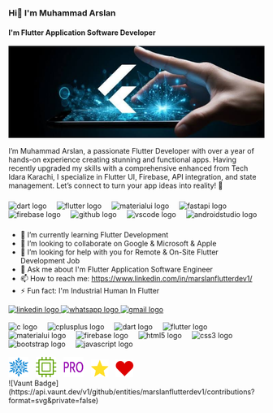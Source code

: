 ### Hi👋 I'm Muhammad Arslan

#### I'm Flutter Application Software Developer


![I'm Flutter Application Software Developer](https://github.com/marslanflutterdev1/marslanflutterdev1/blob/main/Screenshot%202024-08-19%20204627.png)

I’m Muhammad Arslan, a passionate Flutter Developer with over a year of hands-on experience creating stunning and functional apps. Having recently upgraded my skills with a comprehensive enhanced from Tech Idara Karachi, I specialize in Flutter UI, Firebase, API integration, and state management. Let’s connect to turn your app ideas into reality! 🚀
###

<div align="left">
  <img src="https://cdn.jsdelivr.net/gh/devicons/devicon/icons/dart/dart-original.svg" height="30" alt="dart logo"  />
  <img width="12" />
  <img src="https://cdn.jsdelivr.net/gh/devicons/devicon/icons/flutter/flutter-original.svg" height="30" alt="flutter logo"  />
  <img width="12" />
  <img src="https://cdn.jsdelivr.net/gh/devicons/devicon/icons/materialui/materialui-original.svg" height="30" alt="materialui logo"  />
  <img width="12" />
  <img src="https://cdn.jsdelivr.net/gh/devicons/devicon/icons/fastapi/fastapi-original.svg" height="30" alt="fastapi logo"  />
  <img width="12" />
  <img src="https://cdn.jsdelivr.net/gh/devicons/devicon/icons/firebase/firebase-plain.svg" height="30" alt="firebase logo"  />
  <img width="12" />
  <img src="https://cdn.jsdelivr.net/gh/devicons/devicon/icons/github/github-original.svg" height="30" alt="github logo"  />
  <img width="12" />
  <img src="https://cdn.jsdelivr.net/gh/devicons/devicon/icons/vscode/vscode-original.svg" height="30" alt="vscode logo"  />
  <img width="12" />
  <img src="https://cdn.jsdelivr.net/gh/devicons/devicon/icons/androidstudio/androidstudio-original.svg" height="30" alt="androidstudio logo"  />
</div>

###
- 🌱 I’m currently learning Flutter Development 
- 👯 I’m looking to collaborate on Google & Microsoft & Apple 
- 🤔 I’m looking for help with you for Remote & On-Site Flutter Development Job 
- 💬 Ask me about I'm Flutter Application Software Engineer 
- 📫 How to reach me: https://www.linkedin.com/in/marslanflutterdev1/ 
- ⚡ Fun fact: I'm Industrial Human In Flutter
  </br>
<div align="left">
  <a href="https://www.linkedin.com/in/marslanflutterdev1/" target="_blank">
    <img src="https://img.shields.io/static/v1?message=marslanflutterdev1&logo=linkedin&label=&color=09191f&logoColor=white&labelColor=09191f&style=for-the-badge" height="35" alt="linkedin logo"  />
  </a>
  <a href="0328-4123292" target="_blank">
    <img src="https://img.shields.io/static/v1?message=Whatsapp&logo=whatsapp&label=&color=09191f&logoColor=white&labelColor=09191f&style=for-the-badge" height="35" alt="whatsapp logo"  />
  </a>
  <a href="marslanflutterdev1@gmail.com" target="_blank">
    <img src="https://img.shields.io/static/v1?message=Gmail&logo=gmail&label=&color=09191f&logoColor=white&labelColor=09191f&style=for-the-badge" height="35" alt="gmail logo"  />
  </a>
</div>

  </br>

<div align="left">
  <img src="https://cdn.jsdelivr.net/gh/devicons/devicon/icons/c/c-original.svg" height="40" alt="c logo"  />
  <img width="12" />
  <img src="https://cdn.jsdelivr.net/gh/devicons/devicon/icons/cplusplus/cplusplus-original.svg" height="40" alt="cplusplus logo"  />
  <img width="12" />
  <img src="https://cdn.jsdelivr.net/gh/devicons/devicon/icons/dart/dart-original.svg" height="40" alt="dart logo"  />
  <img width="12" />
  <img src="https://cdn.jsdelivr.net/gh/devicons/devicon/icons/flutter/flutter-original.svg" height="40" alt="flutter logo"  />
  <img width="12" />
  <img src="https://cdn.jsdelivr.net/gh/devicons/devicon/icons/materialui/materialui-original.svg" height="40" alt="materialui logo"  />
  <img width="12" />
  <img src="https://cdn.jsdelivr.net/gh/devicons/devicon/icons/firebase/firebase-plain.svg" height="40" alt="firebase logo"  />
  <img width="12" />
  <img src="https://cdn.jsdelivr.net/gh/devicons/devicon/icons/html5/html5-original.svg" height="40" alt="html5 logo"  />
  <img width="12" />
  <img src="https://cdn.jsdelivr.net/gh/devicons/devicon/icons/css3/css3-original.svg" height="40" alt="css3 logo"  />
  <img width="12" />
  <img src="https://cdn.jsdelivr.net/gh/devicons/devicon/icons/bootstrap/bootstrap-original.svg" height="40" alt="bootstrap logo"  />
  <img width="12" />
  <img src="https://cdn.jsdelivr.net/gh/devicons/devicon/icons/javascript/javascript-original.svg" height="40" alt="javascript logo"  />
</div>

</br>
<a href='https://archiveprogram.github.com/'><img src='https://raw.githubusercontent.com/acervenky/animated-github-badges/master/assets/acbadge.gif' width='40' height='40'></a> <a href='https://docs.github.com/en/developers'><img src='https://raw.githubusercontent.com/acervenky/animated-github-badges/master/assets/devbadge.gif' width='40' height='40'></a> <a href='https://github.com/pricing'><img src='https://raw.githubusercontent.com/acervenky/animated-github-badges/master/assets/pro.gif' width='40' height='40'></a> <a href='https://stars.github.com/'><img src='https://raw.githubusercontent.com/acervenky/animated-github-badges/master/assets/starbadge.gif' width='35' height='35'></a> <a href='https://docs.github.com/en/github/supporting-the-open-source-community-with-github-sponsors'><img src='https://raw.githubusercontent.com/acervenky/animated-github-badges/master/assets/sponsorbadge.gif' width='35' height='35'></a> 

</br>
![Vaunt Badge](https://api.vaunt.dev/v1/github/entities/marslanflutterdev1/contributions?format=svg&private=false)  
























